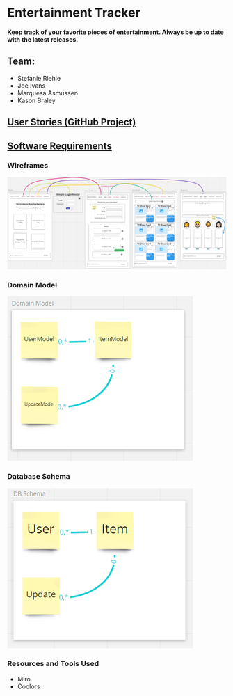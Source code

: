 # Entertainment Tracker
**Keep track of your favorite pieces of entertainment. Always be up to date with the latest releases.**
## Team:
- Stefanie Riehle
- Joe Ivans
- Marquesa Asmussen
- Kason Braley

## [User Stories (GitHub Project)](https://github.com/orgs/cf-301-group-2021/projects/1)
## [Software Requirements](./docs/requirements.md)

### Wireframes
![wireframe](./docs/wireframe.PNG)
### Domain Model
![Domain Modeling](./docs/domainmodel.PNG)
### Database Schema
![Database Schema](./docs/dbschema.PNG)
### Resources and Tools Used
 - Miro
 - Coolors
